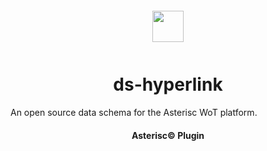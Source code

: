 <div align="center">
  <a href="https://asterisc.io" target="_blank" >
    <img height="50" src="src/assets/icon.svg" style="margin: 12px 0px">
  </a>

  <h1>ds-hyperlink</h1>
</div>

An open source data schema for the Asterisc WoT platform.

<div align="center">
  <h4>Asterisc© Plugin</h4>
</div>

